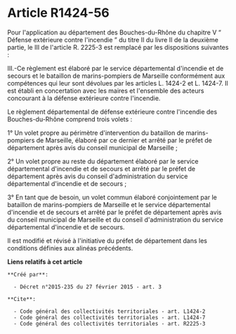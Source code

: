 # Article R1424-56

Pour l'application au département des Bouches-du-Rhône du chapitre V “ Défense extérieure contre l'incendie ” du titre II du
livre II de la deuxième partie, le III de l'article R. 2225-3 est remplacé par les dispositions suivantes : 

III.-Ce règlement est élaboré par le service départemental d'incendie et de secours et le bataillon de marins-pompiers de
Marseille conformément aux compétences qui leur sont dévolues par les articles L. 1424-2 et L. 1424-7. Il est établi en
concertation avec les maires et l'ensemble des acteurs concourant à la défense extérieure contre l'incendie. 

Le règlement départemental de défense extérieure contre l'incendie des Bouches-du-Rhône comprend trois volets : 

1° Un volet propre au périmètre d'intervention du bataillon de marins-pompiers de Marseille, élaboré par ce dernier et arrêté
par le préfet de département après avis du conseil municipal de Marseille ; 

2° Un volet propre au reste du département élaboré par le service départemental d'incendie et de secours et arrêté par le
préfet de département après avis du conseil d'administration du service départemental d'incendie et de secours ; 

3° En tant que de besoin, un volet commun élaboré conjointement par le bataillon de marins-pompiers de Marseille et le
service départemental d'incendie et de secours et arrêté par le préfet de département après avis du conseil municipal de
Marseille et du conseil d'administration du service départemental d'incendie et de secours. 

Il est modifié et révisé à l'initiative du préfet de département dans les conditions définies aux alinéas précédents.

**Liens relatifs à cet article**

	**Créé par**:

	  - Décret n°2015-235 du 27 février 2015 - art. 3

	**Cite**:

	  - Code général des collectivités territoriales - art. L1424-2
	  - Code général des collectivités territoriales - art. L1424-7
	  - Code général des collectivités territoriales - art. R2225-3
